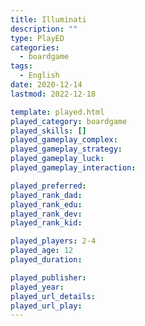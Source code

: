 ```yaml
---
title: Illuminati
description: ""
type: PlayED
categories:
  - boardgame
tags:
  - English
date: 2020-12-14
lastmod: 2022-12-18

template: played.html
played_category: boardgame
played_skills: []
played_gameplay_complex: 
played_gameplay_strategy: 
played_gameplay_luck: 
played_gameplay_interaction: 

played_preferred: 
played_rank_dad: 
played_rank_edu: 
played_rank_dev: 
played_rank_kid: 

played_players: 2-4
played_age: 12
played_duration: 

played_publisher: 
played_year: 
played_url_details: 
played_url_play: 
---
```

